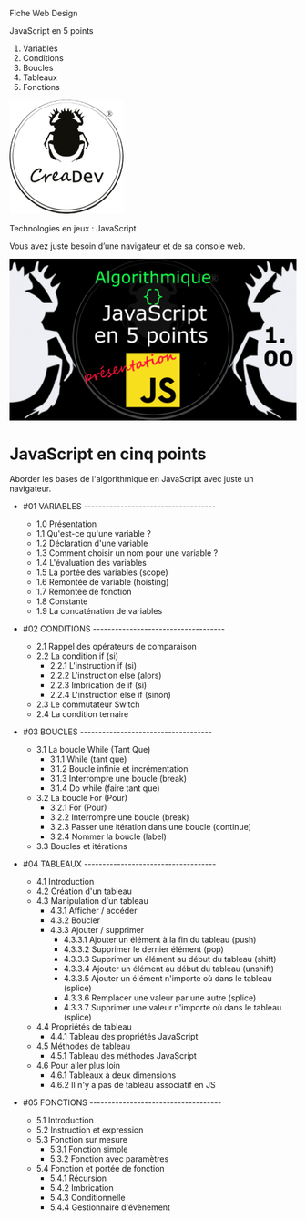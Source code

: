 Fiche Web Design

JavaScript en 5 points
1.  Variables
2.  Conditions
3.  Boucles
4.  Tableaux
5.  Fonctions

[![CreaDev](images/logo-creadev-210207-R-200.png)](http://www.creadev.ninja/)

Technologies en jeux : JavaScript

Vous avez juste besoin d’une navigateur et de sa console web.

[![Le modulo en JavaScript](images/JS-en-5-pts-01-00_presentation.png)](https://www.youtube.com/watch?v=DdAypM6N_24)

# JavaScript en cinq points

Aborder les bases de l'algorithmique en JavaScript avec juste un navigateur. 

    
- #01 VARIABLES ------------------------------------

    - 1.0 Présentation
    - 1.1 Qu'est-ce qu'une variable ?
    - 1.2 Déclaration d'une variable
    - 1.3 Comment choisir un nom pour une variable ?
    - 1.4 L'évaluation des variables
    - 1.5 La portée des variables (scope)
    - 1.6 Remontée de variable (hoisting)
    - 1.7 Remontée de fonction
    - 1.8 Constante
    - 1.9 La concaténation de variables

- #02 CONDITIONS ------------------------------------
    - 2.1 Rappel des opérateurs de comparaison
    - 2.2 La condition if (si) 
        - 2.2.1 L'instruction if (si)
        - 2.2.2 L'instruction else (alors)
        - 2.2.3 Imbrication de if (si)
        - 2.2.4 L'instruction else if (sinon)
    - 2.3 Le commutateur Switch
    - 2.4 La condition ternaire

- #03 BOUCLES ------------------------------------
    - 3.1 La boucle While (Tant Que)
        - 3.1.1 While (tant que)
        - 3.1.2 Boucle infinie et incrémentation
        - 3.1.3 Interrompre une boucle (break)
        - 3.1.4 Do while (faire tant que)
    - 3.2 La boucle For (Pour)
        - 3.2.1 For (Pour)
        - 3.2.2 Interrompre une boucle (break)
        - 3.2.3 Passer une itération dans une boucle (continue)
        - 3.2.4 Nommer la boucle (label)
    - 3.3 Boucles et itérations

- #04 TABLEAUX ------------------------------------
    - 4.1    Introduction
    - 4.2    Création d'un tableau
    - 4.3    Manipulation d'un tableau
        - 4.3.1    Afficher / accéder
        - 4.3.2    Boucler
        - 4.3.3    Ajouter / supprimer
            - 4.3.3.1    Ajouter un élément à la fin du tableau (push)
            - 4.3.3.2    Supprimer le dernier élément (pop)
            - 4.3.3.3    Supprimer un élément au début du tableau (shift)
            - 4.3.3.4    Ajouter un élément au début du tableau (unshift)
            - 4.3.3.5    Ajouter un élément n'importe où dans le tableau (splice)
            - 4.3.3.6    Remplacer une valeur par une autre (splice)
            - 4.3.3.7    Supprimer une valeur n'importe où dans le tableau (splice)
    - 4.4    Propriétés de tableau
        - 4.4.1    Tableau des propriétés JavaScript 
    - 4.5    Méthodes de tableau
        - 4.5.1    Tableau des méthodes JavaScript 
    - 4.6    Pour aller plus loin
        - 4.6.1    Tableaux à deux dimensions
        - 4.6.2    Il n'y a pas de tableau associatif en JS
        
- #05 FONCTIONS ------------------------------------
    - 5.1   Introduction
    - 5.2   Instruction et expression
    - 5.3   Fonction sur mesure
        - 5.3.1   Fonction simple
        - 5.3.2   Fonction avec paramètres
    - 5.4   Fonction et portée de fonction
        - 5.4.1   Récursion
        - 5.4.2   Imbrication
        - 5.4.3   Conditionnelle
        - 5.4.4   Gestionnaire d'évènement